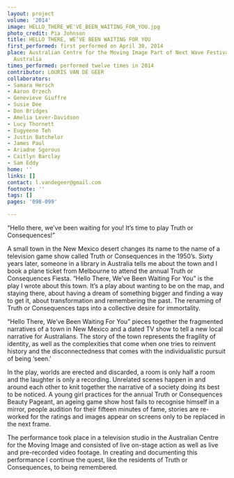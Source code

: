 ```yaml
---
layout: project
volume: '2014'
image: HELLO_THERE_WE'VE_BEEN_WAITING_FOR_YOU.jpg
photo_credit: Pia Johnson
title: HELLO THERE, WE’VE BEEN WAITING FOR YOU
first_performed: first performed on April 30, 2014
place: Australian Centre for the Moving Image Part of Next Wave Festival, Melbourne,
  Australia
times_performed: performed twelve times in 2014
contributor: LOURIS VAN DE GEER
collaborators:
- Samara Hersch
- Aaron Orzech
- Genevieve Giuffre
- Susie Dee
- Don Bridges
- Amelia Lever-Davidson
- Lucy Thornett
- Eugyeene Teh
- Justin Batchelor
- James Paul
- Ariadne Sgorous
- Caitlyn Barclay
- Sam Eddy
home: ''
links: []
contact: l.vandegeer@gmail.com
footnote: ''
tags: []
pages: '098-099'

---
```


“Hello there, we’ve been waiting for you! It’s time to play Truth or Consequences!”

A small town in the New Mexico desert changes its name to the name of a television game show called Truth or Consequences in the 1950’s. Sixty years later, someone in a library in Australia tells me about the town and I book a plane ticket from Melbourne to attend the annual Truth or Consequences Fiesta. “Hello There, We’ve Been Waiting For You” is the play I wrote about this town. It’s a play about wanting to be on the map, and staying there, about having a dream of something bigger and finding a way to get it, about transformation and remembering the past. The renaming of Truth or Consequences taps into a collective desire for immortality.

“Hello There, We’ve Been Waiting For You” pieces together the fragmented narratives of a town in New Mexico and a dated TV show to tell a new local narrative for Australians. The story of the town represents the fragility of identity, as well as the complexities that come when one tries to reinvent history and the disconnectedness that comes with the individualistic pursuit of being ‘seen.’

In the play, worlds are erected and discarded, a room is only half a room and the laughter is only a recording. Unrelated scenes happen in and around each other to knit together the narrative of a society doing its best to be noticed. A young girl practices for the annual Truth or Consequences Beauty Pageant, an ageing game show host fails to recognise himself in a mirror, people audition for their fifteen minutes of fame, stories are re-worked for the ratings and images appear on screens only to be replaced in the next frame.

The performance took place in a television studio in the Australian Centre for the Moving Image and consisted of live on-stage action as well as live and pre-recorded video footage. In creating and documenting this performance I continue the quest, like the residents of Truth or Consequences, to being remembered.
